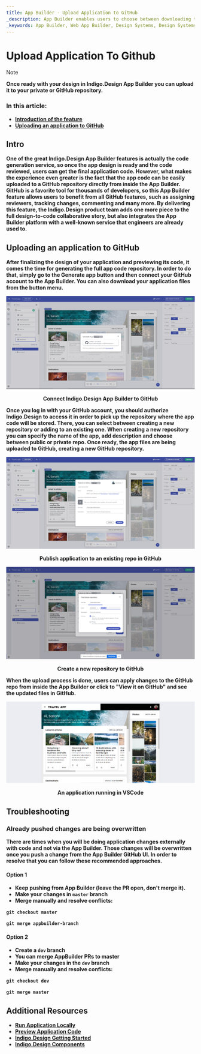 ```yaml
---
title: App Builder - Upload Application to GitHub
_description: App Builder enables users to choose between downloading their application locally or uploading it to their GitHub repository.
_keywords: App Builder, Web App Builder, Design Systems, Design Systems UX, UI kit, Sketch, Ignite UI for Angular, Sketch to Angular, Angular, Angular Design System, Export code from Sketch, Design Kits for Angular, Sketch UI kits, GitHub
---
```

# Upload Application To Github

> [!NOTE]
><b>Once ready with your design in Indigo.Design App Builder you can upload it to your private or GitHub repository. 


### In this article:
* <a href="#intro">Introduction of the feature</a>
* <a href="#uploading-an-application-to-github">Uploading an application to GitHub</a>

## Intro
One of the great Indigo.Design App Builder features is actually the code generation service, so once the app design is ready and the code reviewed, users can get the final application code. However, what makes the experience even greater is the fact that the app code can be easily uploaded to a GitHub repository directly from inside the App Builder. GitHub is a favorite tool for thousands of developers, so this App Builder feature allows users to benefit from all GitHub features, such as assigning reviewers, tracking changes, commenting and many more. By delivering this feature, the Indigo.Design product team adds one more piece to the full design-to-code collaborative story, but also integrates the App Builder platform with a well-known service that engineers are already used to. 

## Uploading an application to GitHub
After finalizing the design of your application and previewing its code, it comes the time for generating the full app code repository. In order to do that, simply go to the Generate app button and then connect your GitHub account to the App Builder. You can also download your application files from the button menu.


<img class="responsive-img" src="../images/connect-to-github2.png" srcset="../images/connect-to-github-@2x.png 2x" />
<p style="text-align:center;">Connect Indigo.Design App Builder to GitHub</p>

Once you log in with your GitHub account, you should authorize Indigo.Design to access it in order to pick up the repository where the app code will be stored. There, you can select between creating a new repository or adding to an existing one. When creating a new repository you can specify the name of the app, add description and choose between public or private repo. Once ready, the app files are being uploaded to GitHub, creating a new GitHub repository.

<img class="responsive-img" src="../images/pick-repository-publish-to-github2.png" srcset="../images/pick-repository-publish-to-github-@2x.png 2x" />
<p style="text-align:center;">Publish application to an existing repo in GitHub</p>

<img class="responsive-img" src="../images/create-new-repo-publish-to-github2.png" srcset="../images/create-new-repo-publish-to-github-@2x.png 2x" />
<p style="text-align:center;">Create a new repository to GitHub</p>

When the upload process is done, users can apply changes to the GitHub repo from inside the App Builder or click to "View it on GitHub" and see the updated files in GitHub.

<img class="responsive-img" src="../images/App-VSCode-Indigo-Design-App-Builder2.png" srcset="../images/view-application-publish-to-github-@2x.png 2x" />
<p style="text-align:center;">An application running in VSCode</p>

## Troubleshooting

### Already pushed changes are being overwritten
There are times when you will be doing application changes externally with code and not via the App Builder. Those changes will be overwritten once you push a change from the App Builder GitHub UI. In order to resolve that you can follow these recommended approaches.

#### Option 1
- Keep pushing from App Builder (leave the PR open, don't merge it).
- Make your changes in `master` branch
- Merge manually and resolve conflicts: 

```
git checkout master
```

```
git merge appbuilder-branch
```

#### Option 2
- Create a `dev` branch
- You can merge AppBuilder PRs to master
- Make your changes in the `dev` branch
- Merge manually and resolve conflicts: 

```
git checkout dev 
```

```
git merge master
```


## Additional Resources

<div class="divider--half"></div>

* [Run Application Locally](run-application-locally.md)
* [Preview Application Code](../preview-code.md)
* [Indigo.Design Getting Started](https://www.infragistics.com/products/indigo-design/help/getting-started)
* [Indigo.Design Components](https://www.infragistics.com/products/indigo-design/help/components/components-overview)
